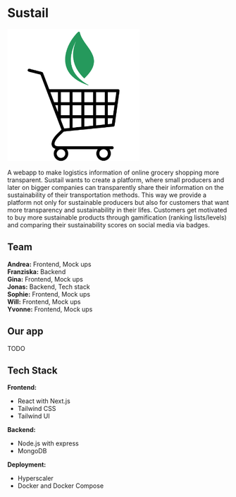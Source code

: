 # Sustail

<img src="/frontend/public/Sustail.png" width="300" height="300" />

A webapp to make logistics information of online grocery shopping more transparent. Sustail wants to create a platform, where small producers and later on bigger companies can transparently share their information on the sustainability of their transportation methods. This way we provide a platform not only for sustainable producers but also for customers that want more transparency and sustainability in their lifes. Customers get motivated to buy more sustainable products through gamification (ranking lists/levels) and comparing their sustainability scores on social media via badges. 

## Team

**Andrea:** Frontend, Mock ups    
**Franziska:** Backend  
**Gina:** Frontend, Mock ups   
**Jonas:** Backend, Tech stack  
**Sophie:** Frontend, Mock ups   
**Will:** Frontend, Mock ups   
**Yvonne:** Frontend, Mock ups   

## Our app

TODO

## Tech Stack

**Frontend:**
- React with Next.js
- Tailwind CSS
- Tailwind UI   

**Backend:**
- Node.js with express
- MongoDB   

**Deployment:**
- Hyperscaler
- Docker and Docker Compose
